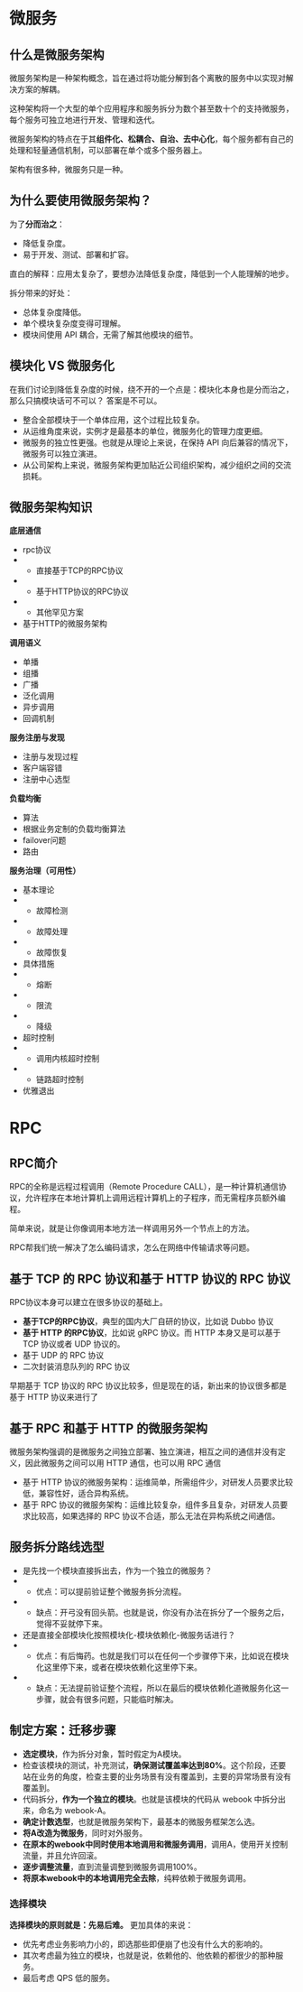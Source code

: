 # 微服务

## 什么是微服务架构
微服务架构是一种架构概念，旨在通过将功能分解到各个离散的服务中以实现对解决方案的解耦。

这种架构将一个大型的单个应用程序和服务拆分为数个甚至数十个的支持微服务，每个服务可独立地进行开发、管理和迭代。

微服务架构的特点在于其**组件化、松耦合、自治、去中心化**，每个服务都有自己的处理和轻量通信机制，可以部署在单个或多个服务器上。

架构有很多种，微服务只是一种。

## 为什么要使用微服务架构？
为了**分而治之**：
- 降低复杂度。
- 易于开发、测试、部署和扩容。

直白的解释：应用太复杂了，要想办法降低复杂度，降低到一个人能理解的地步。

拆分带来的好处：
- 总体复杂度降低。
- 单个模块复杂度变得可理解。
- 模块间使用 API 耦合，无需了解其他模块的细节。

## 模块化 VS 微服务化
在我们讨论到降低复杂度的时候，绕不开的一个点是：模块化本身也是分而治之，那么只搞模块话可不可以？
答案是不可以。
- 整合全部模块于一个单体应用，这个过程比较复杂。
- 从运维角度来说，实例才是最基本的单位，微服务化的管理力度更细。
- 微服务的独立性更强。也就是从理论上来说，在保持 API 向后兼容的情况下，微服务可以独立演进。
- 从公司架构上来说，微服务架构更加贴近公司组织架构，减少组织之间的交流损耗。


## 微服务架构知识

**底层通信**
- rpc协议
- - 直接基于TCP的RPC协议
- - 基于HTTP协议的RPC协议
- - 其他罕见方案
- 基于HTTP的微服务架构

**调用语义**
- 单播
- 组播
- 广播
- 泛化调用
- 异步调用
- 回调机制

**服务注册与发现**
- 注册与发现过程
- 客户端容错
- 注册中心选型

**负载均衡**
- 算法
- 根据业务定制的负载均衡算法
- failover问题
- 路由

**服务治理（可用性）**
- 基本理论
- - 故障检测
- - 故障处理
- - 故障恢复
- 具体措施
- - 熔断
- - 限流
- - 降级
- 超时控制
- - 调用内核超时控制
- - 链路超时控制
- 优雅退出

# RPC

## RPC简介
RPC的全称是远程过程调用（Remote Procedure CALL），是一种计算机通信协议，允许程序在本地计算机上调用远程计算机上的子程序，而无需程序员额外编程。

简单来说，就是让你像调用本地方法一样调用另外一个节点上的方法。

RPC帮我们统一解决了怎么编码请求，怎么在网络中传输请求等问题。

## 基于 TCP 的 RPC 协议和基于 HTTP 协议的 RPC 协议
RPC协议本身可以建立在很多协议的基础上。
- **基于TCP的RPC协议**，典型的国内大厂自研的协议，比如说 Dubbo 协议
- **基于 HTTP 的RPC协议**，比如说 gRPC 协议。而 HTTP 本身又是可以基于 TCP 协议或者 UDP 协议的。
- 基于 UDP 的 RPC 协议
- 二次封装消息队列的 RPC 协议

早期基于 TCP 协议的 RPC 协议比较多，但是现在的话，新出来的协议很多都是基于 HTTP 协议来进行了


## 基于 RPC 和基于 HTTP 的微服务架构
微服务架构强调的是微服务之间独立部署、独立演进，相互之间的通信并没有定义，因此微服务之间可以用 HTTP 通信，也可以用 RPC 通信
- 基于 HTTP 协议的微服务架构：运维简单，所需组件少，对研发人员要求比较低，兼容性好，适合异构系统。
- 基于 RPC 协议的微服务架构：运维比较复杂，组件多且复杂，对研发人员要求比较高，如果选择的 RPC 协议不合适，那么无法在异构系统之间通信。

## 服务拆分路线选型
- 是先找一个模块直接拆出去，作为一个独立的微服务？
- - 优点：可以提前验证整个微服务拆分流程。
- - 缺点：开弓没有回头箭。也就是说，你没有办法在拆分了一个服务之后，觉得不妥就停下来。
- 还是直接全部模块化按照模块化-模块依赖化-微服务话进行？
- - 优点：有后悔药。也就是我们可以在任何一个步骤停下来，比如说在模块化这里停下来，或者在模块依赖化这里停下来。
- - 缺点：无法提前验证整个流程，所以在最后的模块依赖化道微服务化这一步骤，就会有很多问题，只能临时解决。

## 制定方案：迁移步骤
- **选定模块**，作为拆分对象，暂时假定为A模块。
- 检查该模块的测试，补充测试，**确保测试覆盖率达到80%**。这个阶段，还要站在业务的角度，检查主要的业务场景有没有覆盖到，主要的异常场景有没有覆盖到。
- 代码拆分，**作为一个独立的模块**。也就是该模块的代码从 webook 中拆分出来，命名为 webook-A。
- **确定计数选型**，也就是微服务架构下，最基本的微服务框架怎么选。
- **将A改造为微服务**，同时对外服务。
- **在原本的webook中同时使用本地调用和微服务调用**，调用A，使用开关控制流量，并且允许回滚。
- **逐步调整流量**，直到流量调整到微服务调用100%。
- **将原本webook中的本地调用完全去除**，纯粹依赖于微服务调用。


### 选择模块
**选择模块的原则就是：先易后难。**
更加具体的来说：
- 优先考虑业务影响力小的，即选那些即便崩了也没有什么大的影响的。
- 其次考虑最为独立的模块，也就是说，依赖他的、他依赖的都很少的那种服务。
- 最后考虑 QPS 低的服务。